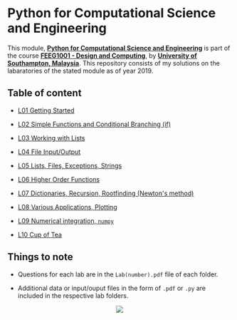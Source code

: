 # Python for Computational Science and Engineering

This module, **[Python for Computational Science and Engineering](http://www.southampton.ac.uk/~feeg1001/)** is part of the course **[FEEG1001 - Design and Computing](https://www.southampton.ac.uk/courses/modules/feeg1001.page)**, by **[University of Southampton, Malaysia](https://www.southampton.ac.uk/my/index.page)**. This repository consists of my solutions on the labaratories of the stated module as of year 2019.

## Table of content
- [L01 Getting Started](./L01)

- [L02 Simple Functions and Conditional Branching (if)](./L02)

- [L03 Working with Lists](./L03)

- [L04 File Input/Output](./L04)

- [L05 Lists, Files, Exceptions, Strings](./L05)

- [L06 Higher Order Functions](./L06)

- [L07 Dictionaries, Recursion, Rootfinding (Newton's method)](./L07)

- [L08 Various Applications, Plotting](./L08)

- [L09 Numerical integration, `numpy`](./L09)

- [L10 Cup of Tea](./L10)

## Things to note
- Questions for each lab are in the `Lab(number).pdf` file of each folder.

- Additional data or input/ouput files in the form of `.pdf` or `.py` are included in the respective lab folders.

<p align="center">
  <img src="http://www.stephanmiller.com/images/category/python.jpg">
</p>
